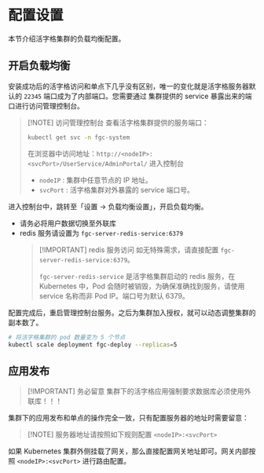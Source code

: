 # 配置设置

本节介绍活字格集群的负载均衡配置。

## 开启负载均衡

安装成功后的活字格访问和单点下几乎没有区别，唯一的变化就是活字格服务器默认的 `22345` 端口成为了内部端口。您需要通过 集群提供的 service 暴露出来的端口进行访问管理控制台。

> [!NOTE] 访问管理控制台
> 查看活字格集群提供的服务端口：
>
> ```bash
> kubectl get svc -n fgc-system
> ```
>
> 在浏览器中访问地址：`http://<nodeIP>:<svcPort>/UserService/AdminPortal/` 进入控制台
>
> -   `nodeIP` : 集群中任意节点的 IP 地址。
> -   `svcPort` : 活字格集群对外暴露的 service 端口号。

进入控制台中，跳转至「设置 -> 负载均衡设置」，开启负载均衡。

-   请务必将用户数据切换至外联库
-   redis 服务请设置为 `fgc-server-redis-service:6379`
    > [!IMPORTANT] redis 服务访问
    > 如无特殊需求，请直接配置 `fgc-server-redis-service:6379`。
    >
    > `fgc-server-redis-service` 是活字格集群启动的 redis 服务，在 Kubernetes 中，Pod 会随时被销毁，为确保准确找到服务，请使用 service 名称而非 Pod IP。端口号为默认 6379。

配置完成后，重启管理控制台服务。之后为集群加入授权，就可以动态调整集群的副本数了。

```bash
# 将活字格集群的 pod 数量变为 5 个节点
kubectl scale deployment fgc-deploy --replicas=5
```

## 应用发布

> [!IMPORTANT] 务必留意
> 集群下的活字格应用强制要求数据库必须使用外联库！！！

集群下的应用发布和单点的操作完全一致，只有配置服务器的地址时需要留意：

> [!NOTE] 服务器地址请按照如下规则配置
> `<nodeIP>:<svcPort>`

如果 Kubernetes 集群外侧挂载了网关，那么直接配置网关地址即可。网关内部按照 `<nodeIP>:<svcPort>` 进行路由配置。
